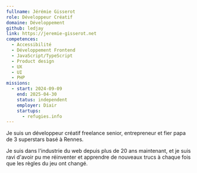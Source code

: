 ```yaml
---
fullname: Jérémie Gisserot
role: Développeur Créatif
domaine: Développement
github: ledjay
link: https://jeremie-gisserot.net
competences:
  - Accessibilité
  - Développement Frontend
  - JavaScript/TypeScript
  - Product design
  - UX
  - UI
  - PHP
missions:
  - start: 2024-09-09
    end: 2025-04-30
    status: independent
    employer: Diair
    startups:
      - refugies.info
---
```

Je suis un développeur créatif freelance senior, entrepreneur et fier papa de 3 superstars basé à Rennes.

Je suis dans l'industrie du web depuis plus de 20 ans maintenant, et je suis ravi d'avoir pu me réinventer et apprendre de nouveaux trucs à chaque fois que les règles du jeu ont changé.